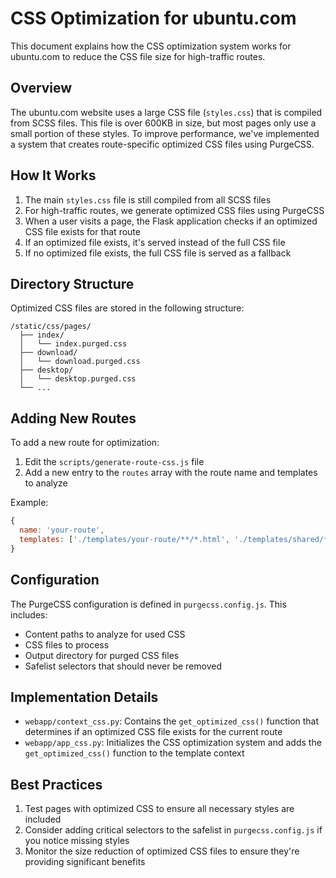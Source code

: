 # CSS Optimization for ubuntu.com

This document explains how the CSS optimization system works for ubuntu.com to reduce the CSS file size for high-traffic routes.

## Overview

The ubuntu.com website uses a large CSS file (`styles.css`) that is compiled from SCSS files. This file is over 600KB in size, but most pages only use a small portion of these styles. To improve performance, we've implemented a system that creates route-specific optimized CSS files using PurgeCSS.

## How It Works

1. The main `styles.css` file is still compiled from all SCSS files
2. For high-traffic routes, we generate optimized CSS files using PurgeCSS
3. When a user visits a page, the Flask application checks if an optimized CSS file exists for that route
4. If an optimized file exists, it's served instead of the full CSS file
5. If no optimized file exists, the full CSS file is served as a fallback

## Directory Structure

Optimized CSS files are stored in the following structure:

```
/static/css/pages/
  ├── index/
  │   └── index.purged.css
  ├── download/
  │   └── download.purged.css
  ├── desktop/
  │   └── desktop.purged.css
  └── ...
```

## Adding New Routes

To add a new route for optimization:

1. Edit the `scripts/generate-route-css.js` file
2. Add a new entry to the `routes` array with the route name and templates to analyze

Example:
```javascript
{
  name: 'your-route',
  templates: ['./templates/your-route/**/*.html', './templates/shared/**/*.html', './templates/global.html']
}
```

## Configuration

The PurgeCSS configuration is defined in `purgecss.config.js`. This includes:

- Content paths to analyze for used CSS
- CSS files to process
- Output directory for purged CSS files
- Safelist selectors that should never be removed

## Implementation Details

- `webapp/context_css.py`: Contains the `get_optimized_css()` function that determines if an optimized CSS file exists for the current route
- `webapp/app_css.py`: Initializes the CSS optimization system and adds the `get_optimized_css()` function to the template context

## Best Practices

1. Test pages with optimized CSS to ensure all necessary styles are included
2. Consider adding critical selectors to the safelist in `purgecss.config.js` if you notice missing styles
3. Monitor the size reduction of optimized CSS files to ensure they're providing significant benefits
